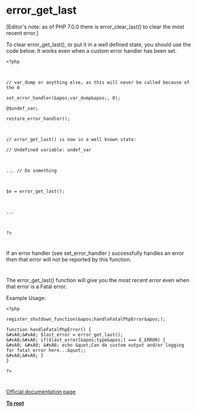 # error_get_last





[Editor&apos;s note: as of PHP 7.0.0 there is error_clear_last() to clear the most recent error.]



To clear error_get_last(), or put it in a well defined state, you should use the code below. It works even when a custom error handler has been set.





```
<?php



// var_dump or anything else, as this will never be called because of the 0

set_error_handler(&apos;var_dump&apos;, 0);

@$undef_var;

restore_error_handler();



// error_get_last() is now in a well known state:

// Undefined variable: undef_var



... // Do something



$e = error_get_last();



...



?>
```



  

#



If an error handler (see set_error_handler ) successfully handles an error then that error will not be reported by this function.

  

#



The error_get_last() function will give you the most recent error even when that error is a Fatal error.

Example Usage:



```
<?php

register_shutdown_function(&apos;handleFatalPhpError&apos;);

function handleFatalPhpError() {
&#xA0;&#xA0; $last_error = error_get_last();
&#xA0;&#xA0; if($last_error[&apos;type&apos;] === E_ERROR) {
&#xA0; &#xA0; &#xA0; echo &quot;Can do custom output and/or logging for fatal error here...&quot;;
&#xA0;&#xA0; }
}

?>
```



  

#

[Official documentation page](https://www.php.net/manual/en/function.error-get-last.php)

**[To root](/README.md)**
